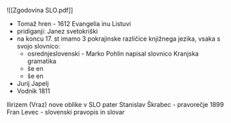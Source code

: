 ![[Zgodovina SLO.pdf]]

- Tomaž hren - 1612 Evangelia inu Listuvi
- pridiganji: Janez svetokriški
- na koncu 17. st imamo 3 pokrajinske različice knjižnega jezika, vsaka s svojo slovnico:
	- osrednjeslovenski - Marko Pohlin napisal slovnico Kranjska gramatika
	- še en
	- še en
- Jurij Japelj
- Vodnik 1811


Ilirizem (Vraz)
nove oblike v SLO
pater Stanislav Škrabec - pravorečje
1899 Fran Levec - slovenski pravopis in slovar

